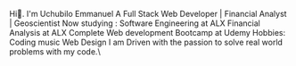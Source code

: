 Hi👋. I'm Uchubilo Emmanuel 
A Full Stack Web Developer | Financial Analyst | Geoscientist 
Now studying :
Software Engineering at ALX
Financial Analysis at ALX
Complete Web development Bootcamp at Udemy 
Hobbies:
Coding
music
Web Design
I am Driven with the passion to solve real world problems with my code.\

